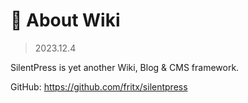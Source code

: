 # 📗 About Wiki

> 2023.12.4

SilentPress is yet another Wiki, Blog & CMS framework.

GitHub: https://github.com/fritx/silentpress
